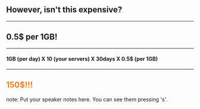 ## However, isn't this expensive?

---

## 0.5$ per 1GB!

---

#### 1GB (per day)  X  10 (your servers)  X  30days  X  0.5$ (per 1GB)

---

<h2 style="color:#e67e22;">150$!!!</h2>

note:
    Put your speaker notes here.
    You can see them pressing 's'.
